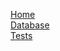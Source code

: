 [Home](https://github.com/jhonatanjunio/opentwitch/wiki)<br/>
[Database](https://github.com/jhonatanjunio/opentwitch/wiki/Database)<br/>
[Tests](https://github.com/jhonatanjunio/opentwitch/wiki/Tests)<br/>